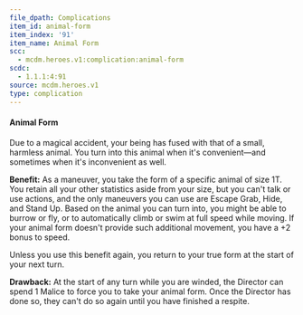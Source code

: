 ```yaml
---
file_dpath: Complications
item_id: animal-form
item_index: '91'
item_name: Animal Form
scc:
  - mcdm.heroes.v1:complication:animal-form
scdc:
  - 1.1.1:4:91
source: mcdm.heroes.v1
type: complication
---
```


#### Animal Form

Due to a magical accident, your being has fused with that of a small, harmless animal. You turn into this animal when it's convenient—and sometimes when it's inconvenient as well.

**Benefit:** As a maneuver, you take the form of a specific animal of size 1T. You retain all your other statistics aside from your size, but you can't talk or use actions, and the only maneuvers you can use are Escape Grab, Hide, and Stand Up. Based on the animal you can turn into, you might be able to burrow or fly, or to automatically climb or swim at full speed while moving. If your animal form doesn't provide such additional movement, you have a +2 bonus to speed.

Unless you use this benefit again, you return to your true form at the start of your next turn.

**Drawback:** At the start of any turn while you are winded, the Director can spend 1 Malice to force you to take your animal form. Once the Director has done so, they can't do so again until you have finished a respite.
